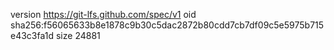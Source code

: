 version https://git-lfs.github.com/spec/v1
oid sha256:f56065633b8e1878c9b30c5dac2872b80cdd7cb7df09c5e5975b715e43c3fa1d
size 24881
